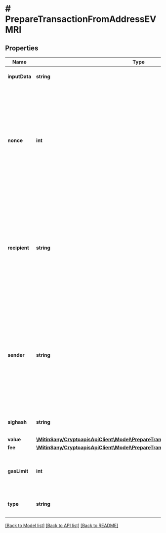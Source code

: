 # # PrepareTransactionFromAddressEVMRI

## Properties

Name | Type | Description | Notes
------------ | ------------- | ------------- | -------------
**inputData** | **string** | Representation of the data in hex value |
**nonce** | **int** | Represents the sequential running number for an address, starting from 0 for the first transaction. E.g., if the nonce of a transaction is 10, it would be the 11th transaction sent from the sender&#39;s address. |
**recipient** | **string** | The address which receives this transaction. In UTXO-based protocols like Bitcoin there could be several senders while in account-based protocols like Ethereum there is always only one recipient. |
**sender** | **string** | Represents the address which sends this transaction. In UTXO-based protocols like Bitcoin there could be several senders while in account-based protocols like Ethereum there is always only one sender. |
**sighash** | **string** | Representation of the hash that should be signed |
**value** | [**\MitinSany/CryptoapisApiClient\Model\PrepareTransactionFromAddressEVMRIValue**](PrepareTransactionFromAddressEVMRIValue.md) |  |
**fee** | [**\MitinSany/CryptoapisApiClient\Model\PrepareTransactionFromAddressEVMRIFee**](PrepareTransactionFromAddressEVMRIFee.md) |  |
**gasLimit** | **int** | Represents the amount of gas used by this specific transaction alone. |
**type** | **string** | Representation of the transaction type |

[[Back to Model list]](../../README.md#models) [[Back to API list]](../../README.md#endpoints) [[Back to README]](../../README.md)
